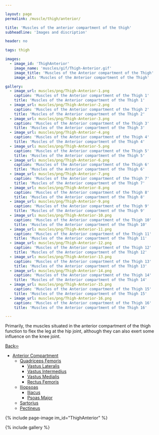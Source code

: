 ```yaml
---

layout: page
permalink: /muscle/thigh/anterior/

title: 'Muscles of the anterior compartment of the thigh'
subheadline: 'Images and discription'

header: no

tags: thigh

images:
  - image_id: 'ThighAnterior'
    image_name: 'muscles/gif/Thigh-Anterior.gif'
    image_title: 'Muscles of the Anterior compartment of the Thigh'
    image_alt: 'Muscles of the Anterior compartment of the Thigh' 

gallery:
  - image_url: muscles/png/Thigh-Anterior-1.png
    caption: 'Muscles of the Anterior compartment of the Thigh 1'
    title: 'Muscles of the Anterior compartment of the Thigh 1'
  - image_url: muscles/png/Thigh-Anterior-2.png
    caption: 'Muscles of the Anterior compartment of the Thigh 2'
    title: 'Muscles of the Anterior compartment of the Thigh 2'
  - image_url: muscles/png/Thigh-Anterior-3.png
    caption: 'Muscles of the Anterior compartment of the Thigh 3'
    title: 'Muscles of the Anterior compartment of the Thigh 3'
  - image_url: muscles/png/Thigh-Anterior-4.png
    caption: 'Muscles of the Anterior compartment of the Thigh 4'
    title: 'Muscles of the Anterior compartment of the Thigh 4'
  - image_url: muscles/png/Thigh-Anterior-5.png
    caption: 'Muscles of the Anterior compartment of the Thigh 5'
    title: 'Muscles of the Anterior compartment of the Thigh 5'
  - image_url: muscles/png/Thigh-Anterior-6.png
    caption: 'Muscles of the Anterior compartment of the Thigh 6'
    title: 'Muscles of the Anterior compartment of the Thigh 6'
  - image_url: muscles/png/Thigh-Anterior-7.png
    caption: 'Muscles of the Anterior compartment of the Thigh 7'
    title: 'Muscles of the Anterior compartment of the Thigh 7'
  - image_url: muscles/png/Thigh-Anterior-8.png
    caption: 'Muscles of the Anterior compartment of the Thigh 8'
    title: 'Muscles of the Anterior compartment of the Thigh 8'
  - image_url: muscles/png/Thigh-Anterior-9.png
    caption: 'Muscles of the Anterior compartment of the Thigh 9'
    title: 'Muscles of the Anterior compartment of the Thigh 9'
  - image_url: muscles/png/Thigh-Anterior-10.png
    caption: 'Muscles of the Anterior compartment of the Thigh 10'
    title: 'Muscles of the Anterior compartment of the Thigh 10'
  - image_url: muscles/png/Thigh-Anterior-11.png
    caption: 'Muscles of the Anterior compartment of the Thigh 11'
    title: 'Muscles of the Anterior compartment of the Thigh 11'
  - image_url: muscles/png/Thigh-Anterior-12.png
    caption: 'Muscles of the Anterior compartment of the Thigh 12'
    title: 'Muscles of the Anterior compartment of the Thigh 12'
  - image_url: muscles/png/Thigh-Anterior-13.png
    caption: 'Muscles of the Anterior compartment of the Thigh 13'
    title: 'Muscles of the Anterior compartment of the Thigh 13'
  - image_url: muscles/png/Thigh-Anterior-14.png
    caption: 'Muscles of the Anterior compartment of the Thigh 14'
    title: 'Muscles of the Anterior compartment of the Thigh 14'
  - image_url: muscles/png/Thigh-Anterior-15.png
    caption: 'Muscles of the Anterior compartment of the Thigh 15'
    title: 'Muscles of the Anterior compartment of the Thigh 15'
  - image_url: muscles/png/Thigh-Anterior-16.png
    caption: 'Muscles of the Anterior compartment of the Thigh 16'
    title: 'Muscles of the Anterior compartment of the Thigh 16'

---
```


Primarily, the muscles situated in the anterior compartment of the thigh function to flex the leg at the hip joint, although they can also exert some influence on the knee joint.

[Back››](/muscle/thigh/)

- [Anterior Compartment](/muscle/thigh/anterior)
  - [Quadriceps Femoris](/muscle/thigh/quadricepsfemoris/)
    - [Vastus Lateralis](/muscle/thigh/vastuslateralis/)
    - [Vastus Intermedius](/muscle/thigh/vastusintermedius/)
    - [Vastus Medialis](/muscle/thigh/vastusmedialis/)
    - [Rectus Femoris](/muscle/thigh/rectusfemoris/)
  - [Iliopsoas](/muscle/thigh/iliopsoas/)
    - [Iliacus](/muscle/thigh/iliacus/)
    - [Psoas Major](/muscle/thigh/psoasmajor/)
  - [Sartorius](/muscle/thigh/sartorius/)
  - [Pectineus](/muscle/thigh/pectineus/)

{% include page-image im_id="ThighAnterior" %}

{% include gallery %}
